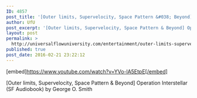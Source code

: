```yaml
---
ID: 4857
post_title: '[Outer limits, Supervelocity, Space Pattern &#038; Beyond] Operation Interstellar (SF Audiobook)'
author: UfU
post_excerpt: '[Outer limits, Supervelocity, Space Pattern & Beyond] Operation Interstellar (SF Audiobook) by George O. Smith'
layout: post
permalink: >
  http://universalflowuniversity.com/entertainment/outer-limits-supervelocity-space-pattern-beyond-operation-interstellar-sf-audiobook/
published: true
post_date: 2016-02-21 23:22:12
---
```

[embed]https://www.youtube.com/watch?v=YVo-lA5EtpE[/embed]<br>
<p>[Outer limits, Supervelocity, Space Pattern & Beyond] Operation Interstellar (SF Audiobook) by George O. Smith</p>